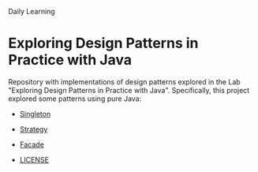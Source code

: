 Daily Learning

# Exploring Design Patterns in Practice with Java

Repository with implementations of design patterns explored in the Lab "Exploring Design Patterns in Practice with Java". Specifically, this project explored some patterns using pure Java:
- [Singleton](./singleton)
- [Strategy](./strategy)
- [Facade](./facade)

- [LICENSE](./LICENSE) 
